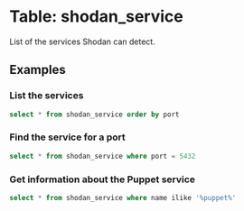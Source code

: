 # Table: shodan_service

List of the services Shodan can detect.

## Examples

### List the services

```sql
select * from shodan_service order by port
```

### Find the service for a port

```sql
select * from shodan_service where port = 5432
```

### Get information about the Puppet service

```sql
select * from shodan_service where name ilike '%puppet%'
```
